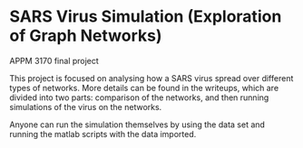 # SARS Virus Simulation (Exploration of Graph Networks)
APPM 3170 final project

This project is focused on analysing how a SARS virus spread over different types of networks. More details can be found in the writeups, which are divided into two parts: comparison of the networks, and then running simulations of the virus on the networks. 

Anyone can run the simulation themselves by using the data set and running the matlab scripts with the data imported.

